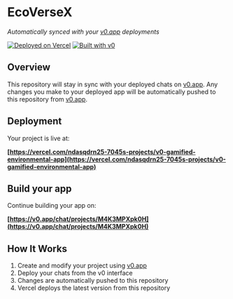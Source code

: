 # EcoVerseX

*Automatically synced with your [v0.app](https://v0.app) deployments*

[![Deployed on Vercel](https://img.shields.io/badge/Deployed%20on-Vercel-black?style=for-the-badge&logo=vercel)](https://vercel.com/ndasqdrn25-7045s-projects/v0-gamified-environmental-app)
[![Built with v0](https://img.shields.io/badge/Built%20with-v0.app-black?style=for-the-badge)](https://v0.app/chat/projects/M4K3MPXpk0H)

## Overview

This repository will stay in sync with your deployed chats on [v0.app](https://v0.app).
Any changes you make to your deployed app will be automatically pushed to this repository from [v0.app](https://v0.app).

## Deployment

Your project is live at:

**[https://vercel.com/ndasqdrn25-7045s-projects/v0-gamified-environmental-app](https://vercel.com/ndasqdrn25-7045s-projects/v0-gamified-environmental-app)**

## Build your app

Continue building your app on:

**[https://v0.app/chat/projects/M4K3MPXpk0H](https://v0.app/chat/projects/M4K3MPXpk0H)**

## How It Works

1. Create and modify your project using [v0.app](https://v0.app)
2. Deploy your chats from the v0 interface
3. Changes are automatically pushed to this repository
4. Vercel deploys the latest version from this repository
